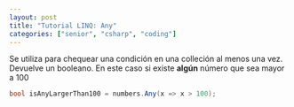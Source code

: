```yaml
---
layout: post
title: "Tutorial LINQ: Any"
categories: ["senior", "csharp", "coding"]
---
```


Se utiliza para chequear una condición en una <!--more-->colleción al menos una vez. Devuelve un booleano.
En este caso si existe **algún** número que sea mayor a 100

```csharp
bool isAnyLargerThan100 = numbers.Any(x => x > 100);
```
